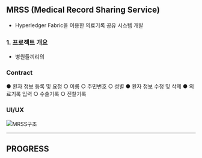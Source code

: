 ## MRSS (Medical Record Sharing Service)
 - Hyperledger Fabric을 이용한 의료기록 공유 시스템 개발

### 1. 프로젝트 개요
  - 병원들끼리의 

### Contract
● 환자 정보 등록 및 요청
	○ 이름
	○ 주민번호
	○ 성별
● 환자 정보 수정 및 삭제
● 의료기록 입력
	○ 수술기록
	○ 진찰기록

### UI/UX


![MRSS구조](https://user-images.githubusercontent.com/49246977/64236333-273c7280-cf35-11e9-9fb8-f4c5cc81d94b.png)

* * *

## PROGRESS
